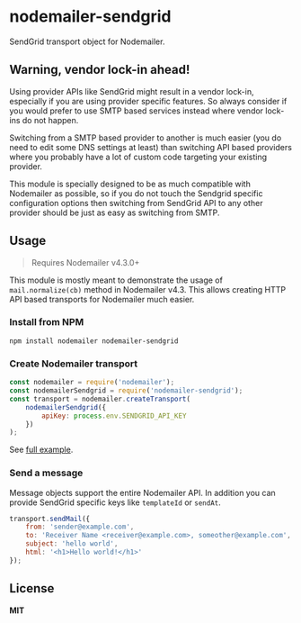 # nodemailer-sendgrid

SendGrid transport object for Nodemailer.

## Warning, vendor lock-in ahead!

Using provider APIs like SendGrid might result in a vendor lock-in, especially if you are using provider specific features. So always consider if you would
prefer to use SMTP based services instead where vendor lock-ins do not happen.

Switching from a SMTP based provider to another is much easier (you do need to edit some DNS settings at least) than switching API based providers where you
probably have a lot of custom code targeting your existing provider.

This module is specially designed to be as much compatible with Nodemailer as possible, so if you do not touch the Sendgrid specific configuration options then
switching from SendGrid API to any other provider should be just as easy as switching from SMTP.

## Usage

> Requires Nodemailer v4.3.0+

This module is mostly meant to demonstrate the usage of `mail.normalize(cb)` method in Nodemailer v4.3. This allows creating HTTP API based transports for
Nodemailer much easier.

### Install from NPM

    npm install nodemailer nodemailer-sendgrid

### Create Nodemailer transport

```javascript
const nodemailer = require('nodemailer');
const nodemailerSendgrid = require('nodemailer-sendgrid');
const transport = nodemailer.createTransport(
    nodemailerSendgrid({
        apiKey: process.env.SENDGRID_API_KEY
    })
);
```

See [full example](./examples/mail.js).

### Send a message

Message objects support the entire Nodemailer API. In addition you can provide SendGrid specific keys like `templateId` or `sendAt`.

```javascript
transport.sendMail({
    from: 'sender@example.com',
    to: 'Receiver Name <receiver@example.com>, someother@example.com',
    subject: 'hello world',
    html: '<h1>Hello world!</h1>'
});
```

## License

**MIT**
